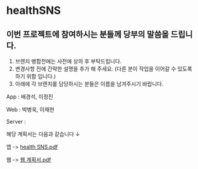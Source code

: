 # healthSNS

## 이번 프로젝트에 참여하시는 분들께 당부의 말씀을 드립니다.

1. 브렌치 병합전에는 사전에 상의 후 부탁드립니다.
2. 변경사항 전에 간략한 설명을 추가 해 주세요. (다른 분이 작업을 이어갈 수 있도록 하기 위함 입니다.)
3. 아래에 각 브렌치를 담당하시는 분들은 이름을 남겨주시기 바랍니다.

App : 배경석, 이정진

Web : 박병욱, 이재현

Server :

해당 계획서는 다음과 같습니다 ↓

앱 ->
[health SNS.pdf](https://github.com/backstone025/healthSNS/files/12682325/health.SNS.pdf)

웹 ->
[웹 계획서.pdf](https://github.com/backstone025/healthSNS/files/12774068/default.pdf)
